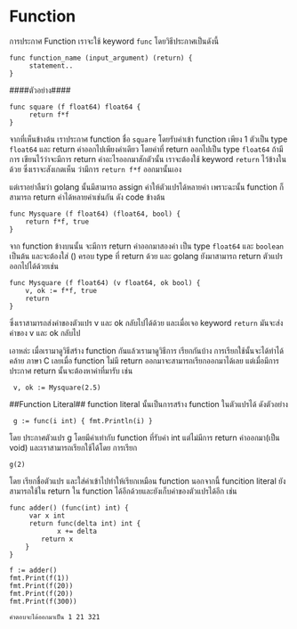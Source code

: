 Function
========
การประกาศ Function เราจะใช้ keyword `func` โดยวิธีประกาศเป็นดังนี้

	func function_name (input_argument) (return) {
	     statement..
	}
	  
####ตัวอย่าง####

	func square (f float64) float64 {
	     return f*f
	}
	
จากที่เห็นข้างต้น เราประกาศ function ชื่อ `square` โดยรับค่าเข้า function เพียง 1 ตัวเป็น type `float64`
และ return ค่าออกไปเพียงค่าเดียว โดยค่าที่ return ออกไปเป็น type `float64` ถ้ามีการ เขียนไว้ว่าจะมีการ return ค่าอะไรออกมาสักตัวนั้น 
เราจะต้องใช้ keyword `return` ไว้ข้างในด้วย ซึ่งเราจะสังเกตเห็น ว่ามีการ `return f*f` ออกมานั้นเอง

แต่เราอย่าลืมว่า golang นั้นมีสามารถ assign ค่าให้ตัวแปรได้หลายค่า เพราะฉะนั้น function ก็สามารถ 
return ค่าได้หลายค่าเช่นกัน ดัง code ข้างต้น
       
	func Mysquare (f float64) (float64, bool) {
		return f*f, true
	}
	
จาก function ข้างบนนั้น จะมีการ return ค่าออกมาสองค่า เป็น type `float64` และ `boolean` เป็นต้น และจะต้องใส่ () ครอบ type ที่ return ด้วย และ golang ยังมาสามารถ return ตัวแปรออกไปได้ด้วยเช่น

	func Mysquare (f float64) (v float64, ok bool) {
		v, ok := f*f, true
		return
	}

ซึ่งเราสามารถส่งค่าของตัวแปร v และ ok กลับไปได้ด้วย และเมื่อเจอ keyword `return` มันจะส่งค่าของ v และ ok กลับไป

เอาหล่ะ เมื่อเรามาดูวิธีสร้าง function กันแล้วเรามาดูวิธีการ เรียกกันบ้าง
การเรียกใช้นั้นจะได้ทำได้คล้าย ภาษา C เลยเมื่อ function ไม่มี return ออกมาจะสามารถเรียกออกมาได้เลย 
แต่เมื่อมีการประกาศ return นั้นจะต้องหาค่าที่มารับ เช่น
		
	 v, ok := Mysquare(2.5)

##Function Literal##
function literal นั้นเป็นการสร้าง function ในตัวแปรได้ ดังตัวอย่าง

	 g := func(i int) { fmt.Println(i) }

โดย ประกาศตัวแปร g โดยมีค่าเท่ากับ function ที่รับค่า int แต่ไม่มีการ return ค่าออกมา(เป็น void)
และเราสามารถเรียกใช้ได้โดย การเรียก

	g(2)

โดย เรียกชื่อตัวแปร และใส่ค่าเข้าไปทำให้เรียกเหมือน function
นอกจากนี้ funcition literal ยังสามารถใช้ใน return ใน function ได้อีกด้วยและยังเก็บค่าของตัวแปรได้อีก เช่น

	func adder() (func(int) int) {
	     var x int
	     return func(delta int) int {
	     	    x += delta
		    return x
		}
	}
	
	f := adder()
	fmt.Print(f(1))
	fmt.Print(f(20))
	fmt.Print(f(20))
	fmt.Print(f(300))

	คำตอบจะได้ออกมาเป็น 1 21 321


